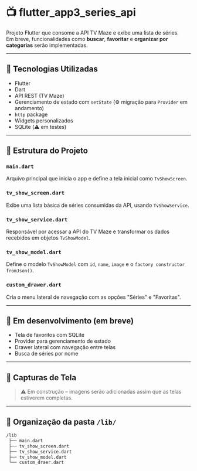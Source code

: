 # 📺 flutter_app3_series_api

Projeto Flutter que consome a API TV Maze e exibe uma lista de séries.  
Em breve, funcionalidades como **buscar**, **favoritar** e **organizar por categorias** serão implementadas.

---

## 🚀 Tecnologias Utilizadas

- Flutter
- Dart
- API REST (TV Maze)
- Gerenciamento de estado com `setState` (⚙️ migração para `Provider` em andamento)
- `http` package
- Widgets personalizados
- SQLite (⚠️ em testes)

---

## 🧱 Estrutura do Projeto

### `main.dart`
Arquivo principal que inicia o app e define a tela inicial como `TvShowScreen`.

### `tv_show_screen.dart`
Exibe uma lista básica de séries consumidas da API, usando `TvShowService`.

### `tv_show_service.dart`
Responsável por acessar a API do TV Maze e transformar os dados recebidos em objetos `TvShowModel`.

### `tv_show_model.dart`
Define o modelo `TvShowModel` com `id`, `name`, `image` e o `factory constructor` `fromJson()`.

### `custom_drawer.dart`  
  Cria o menu lateral de navegação com as opções "Séries" e "Favoritas".


---

## 🧪 Em desenvolvimento (em breve)

- Tela de favoritos com SQLite
- Provider para gerenciamento de estado
- Drawer lateral com navegação entre telas
- Busca de séries por nome

---

## 📸 Capturas de Tela

> ⚠️ Em construção – imagens serão adicionadas assim que as telas estiverem completas.

---

## 📂 Organização da pasta `/lib/`

```bash
/lib
 ├── main.dart
 ├── tv_show_screen.dart
 ├── tv_show_service.dart
 ├── tv_show_model.dart
 └── custom_draer.dart
